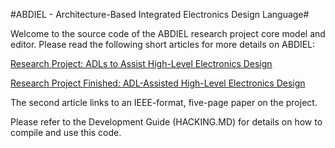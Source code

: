 #ABDIEL - Architecture-Based Integrated Electronics Design Language#

Welcome to the source code of the ABDIEL research project core model and editor.  Please read the following short articles for more details on ABDIEL:

[Research Project: ADLs to Assist High-Level Electronics Design](http://www.modelesis.com/?p=105)

[Research Project Finished: ADL-Assisted High-Level Electronics Design](http://www.modelesis.com/?p=238)

The second article links to an IEEE-format, five-page paper on the project.

Please refer to the Development Guide (HACKING.MD) for details on how to compile and use this code.
